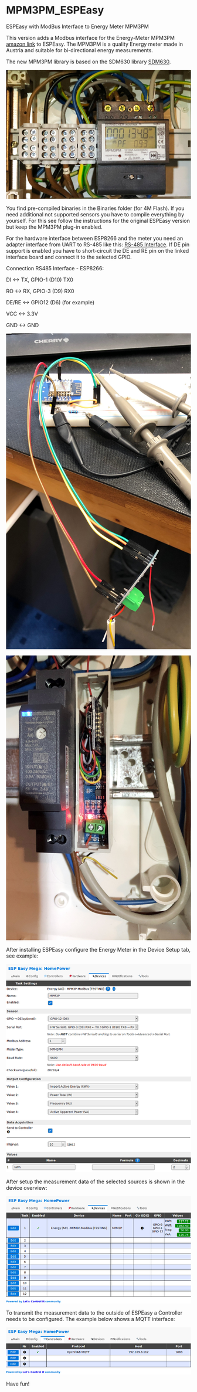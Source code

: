 # MPM3PM_ESPEasy
ESPEasy with ModBus Interface to Energy Meter MPM3PM

This version adds a Modbus interface for the Energy-Meter MPM3PM [amazon link](https://www.amazon.de/Energiemessger%C3%A4t-Stromz%C3%A4hler-Drehstromz%C3%A4hler-Hutschiene-Dualdisplay/dp/B073K11PPQ/ref=sr_1_1?__mk_de_DE=%C3%85M%C3%85%C5%BD%C3%95%C3%91&keywords=MPM3PM&qid=1562506907&s=gateway&sr=8-1) to ESPEasy. The MPM3PM is a quality Energy meter made in Austria and suitable for bi-directional energy measurements.

The new MPM3PM library is based on the SDM630 library [SDM630](https://github.com/reaper7/SDM_Energy_Meter).

![Picture of MPM3PM](Pics/MPM3PM_Meter.JPG?raw=true "MPM3PM Meter installed")

You find pre-compiled binaries in the Binaries folder (for 4M Flash). If you need additional not supported sensors you have to compile everything by yourself. For this see follow the instructions for the original ESPEasy version but keep the MPM3PM plug-in enabled.

For the hardware interface between ESP8266 and the meter you need an adapter interface from UART to RS-485 like this: [RS-485 Interface](https://www.ebay.de/itm/MAX485-TTL-Schnittstelle-Modul-Adapter-RS-485-RS-485-Arduino-Raspberry-Pi-Module/162384175341?hash=item25ced9e0ed:g:CAUAAOSwZZpdGJe7). If DE pin support is enabled you have to short-circuit the DE and RE pin on the linked interface board and connect it to the selected GPIO.

Connection RS485 Interface - ESP8266:

DI  <-> TX, GPIO-1 (D10) TX0

RO  <-> RX, GPIO-3 (D9) RX0

DE/RE <-> GPIO12 (D6) (for example)

VCC <-> 3.3V

GND <-> GND



![Picture test-setup](Pics/ESP_under_test..JPG?raw=true "Setup during SW development")

![Picture test-setup](Pics/ESP_Installed.JPG?raw=true "Final HW installed")

After installing ESPEasy configure the Energy Meter in the Device Setup tab, see example:

![Picture test-setup](Pics/ESPEasy_DeviceEdit.png?raw=true "MPM3PM Device Configuration")

After setup the measurement data of the selected sources is shown in the device overview:

![Picture test-setup](Pics/ESPEasy_DeviceOverview.png?raw=true "MPM3PM Device Configuration")

To transmit the measurement data to the outside of ESPEasy a Controller needs to be configured. The example below shows a MQTT interface:

![Picture test-setup](Pics/ESPEasy_MQTT_Controller.png?raw=true "MQTT Controller in ESPEasy")

Have fun!
